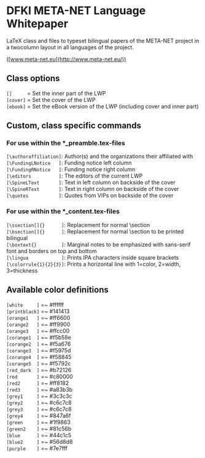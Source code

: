 # DFKI META-NET Language Whitepaper

LaTeX class and files to typeset bilingual papers of the META-NET project in a twocolumn layout in all languages of the project.

([www.meta-net.eu](http://www.meta-net.eu/))


## Class options
`[]     ` = Set the inner part of the LWP  
`[cover]` = Set the cover of the LWP  
`[ebook]` = Set the eBook version of the LWP (including cover and inner part)


## Custom, class specific commands

### For use within the *_preamble.tex-files
`[\authoraffiliation]`: Author(s) and the organizations their affiliated with
`[\FundingLNotice   ]`: Funding notice left column  
`[\FundingRNotice   ]`: Funding notice right column  
`[\editors          ]`: The editors of the current LWP  
`[\SpineLText       ]`: Text in left column on backside of the cover  
`[\SpineRText       ]`: Text in right column on backside of the cover  
`[\quotes           ]`: Quotes from VIPs on backside of the cover

### For use within the *_content.tex-files
`[\ssection[]{}      ]`: Replacement for normal \section  
`[\bsection[]{}      ]`: Replacement for normal \section to be printed bilingual  
`[\boxtext{}         ]`: Marginal notes to be emphasized with sans-serif font and borders on top and bottom  
`[\lingua            ]`: Prints IPA characters inside square brackets  
`[\colorrule{1}{2}{3}]`: Prints a horizontal line with 1=color, 2=width, 3=thickness


## Available color definitions
`[white     ]` =~ #ffffff  
`[printblack]` =~ #141413  
`[orange1   ]` =~ #ff6600  
`[orange2   ]` =~ #ff9900  
`[orange3   ]` =~ #ffcc00  
`[corange1  ]` =~ #f5b58e  
`[corange2  ]` =~ #f5a676  
`[corange3  ]` =~ #f5975d  
`[corange4  ]` =~ #f58845  
`[corange5  ]` =~ #f5792c  
`[red_dark  ]` =~ #b72126  
`[red       ]` =~ #c80000  
`[red2      ]` =~ #ff8182  
`[red3      ]` =~ #a83b3b  
`[grey1     ]` =~ #3c3c3c  
`[grey2     ]` =~ #c6c7c8  
`[grey3     ]` =~ #c6c7c8  
`[grey4     ]` =~ #847a6f  
`[green     ]` =~ #1f9863  
`[green2    ]` =~ #81c56b  
`[blue      ]` =~ #44c1c5  
`[blue2     ]` =~ #56d8d8  
`[purple    ]` =~ #7e7fff
